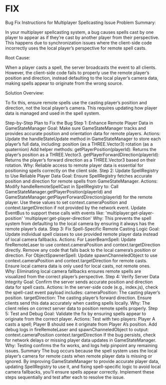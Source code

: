 # FIX

Bug Fix Instructions for Multiplayer Spellcasting Issue
Problem Summary:

In your multiplayer spellcasting system, a bug causes spells cast by one player to appear as if they’re cast by another player from their perspective. This happens due to synchronization issues where the client-side code incorrectly uses the local player’s perspective for remote spell casts.

Root Cause:

When a player casts a spell, the server broadcasts the event to all clients. However, the client-side code fails to properly use the remote player’s position and direction, instead defaulting to the local player’s camera data, making spells appear to originate from the wrong source.

Solution Overview:

To fix this, ensure remote spells use the casting player’s position and direction, not the local player’s camera. This requires updating how player data is managed and used in the spell system.

Step-by-Step Plan to Fix the Bug
Step 1: Enhance Remote Player Data in GameStateManager
Goal: Make sure GameStateManager tracks and provides accurate position and orientation data for remote players.
Actions:
Update the handleStateUpdate method in GameStateManager to store each player’s full data, including:
position (as a THREE.Vector3)
rotation (as a quaternion)
Add helper methods:
getPlayerPosition(playerId): Returns the player’s position as a THREE.Vector3.
getPlayerForwardDirection(playerId): Returns the player’s forward direction as a THREE.Vector3 based on their rotation.
Why:
Reliable access to remote player data is essential for positioning spells correctly on the client side.
Step 2: Update SpellRegistry to Use Reliable Player Data
Goal: Ensure SpellRegistry fetches accurate position and direction for remote spells from GameStateManager.
Actions:
Modify handleRemoteSpellCast in SpellRegistry to:
Call GameStateManager.getPlayerPosition(playerId) and GameStateManager.getPlayerForwardDirection(playerId) for the remote player.
Use these values to set context.cameraPosition and context.targetDirection if not provided by the network event.
Update EventBus to support these calls with events like:
'multiplayer:get-player-position'
'multiplayer:get-player-direction'
Why:
This prevents the spell system from defaulting to the local camera by ensuring it always has the remote player’s data.
Step 3: Fix Spell-Specific Remote Casting Logic
Goal: Update individual spell classes to use provided remote player data instead of local camera fallbacks.
Actions:
For LaserBeamSpell:
Update fireRemoteLaser to use context.cameraPosition and context.targetDirection directly.
Remove any code that falls back to the local camera’s position or direction.
For ObjectSpawnerSpell:
Update spawnChanneledObject to use context.cameraPosition and context.targetDirection for remote casts.
Ensure local camera data is only used for local casts, not remote ones.
Why:
Eliminating local camera fallbacks ensures remote spells are visualized from the correct player’s perspective.
Step 4: Verify Server Data Integrity
Goal: Confirm the server sends accurate position and direction data for spell casts.
Actions:
In the server-side code (e.g., index.js), check the spell-cast event payload includes:
cameraPosition: The casting player’s position.
targetDirection: The casting player’s forward direction.
Ensure clients send this data accurately when casting spells locally.
Why:
The client relies on correct server data to position remote spells properly.
Step 5: Test and Debug
Goal: Validate the fix by ensuring spells appear to originate from the correct player.
Actions:
Test with two players:
Player A casts a spell; Player B should see it originate from Player A’s position.
Add debug logs in fireRemoteLaser and spawnChanneledObject to output:
context.cameraPosition
context.targetDirection
If the bug persists, check for network delays or missing player data updates in GameStateManager.
Why:
Testing confirms the fix works, and logs help pinpoint any remaining issues.
Summary
The bug occurs because the spell system uses the local player’s camera for remote casts when remote player data is missing or ignored. By improving GameStateManager to provide accurate player data, updating SpellRegistry to use it, and fixing spell-specific logic to avoid local camera fallbacks, you’ll ensure spells appear correctly. Implement these steps sequentially and test after each to resolve the issue.